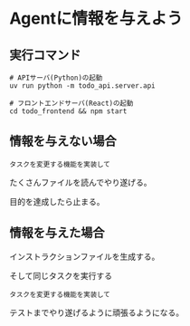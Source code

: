 # Agentに情報を与えよう

## 実行コマンド

```
# APIサーバ(Python)の起動
uv run python -m todo_api.server.api

# フロントエンドサーバ(React)の起動
cd todo_frontend && npm start
```

## 情報を与えない場合

```
タスクを変更する機能を実装して
```

たくさんファイルを読んでやり遂げる。

目的を達成したら止まる。

## 情報を与えた場合

インストラクションファイルを生成する。

そして同じタスクを実行する

```
タスクを変更する機能を実装して
```

テストまでやり遂げるように頑張るようになる。

##